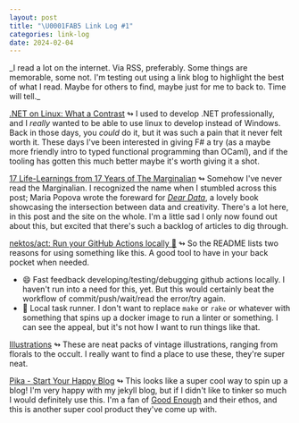 ```yaml
---
layout: post
title: "\U0001FAB5 Link Log #1"
categories: link-log
date: 2024-02-04
---
```

<span class="grey-text interjection-text">
_I read a lot on the internet. Via RSS, preferably. Some things are memorable,
some not. I'm testing out using a link blog to highlight the best of what I
read. Maybe for others to find, maybe just for me to back to. Time will tell._
</span>

[.NET on Linux: What a Contrast][dotnet_on_linux] ↬ I used to develop .NET
professionally, and I _really_ wanted to be able to use linux to develop instead
of Windows. Back in those days, you _could_ do it, but it was such a pain that
it never felt worth it. These days I've been interested in giving F# a try (as a
maybe more friendly intro to typed functional programming than OCaml), and if
the tooling has gotten this much better maybe it's worth giving it a shot. 

[17 Life-Learnings from 17 Years of The Marginalian][marginalian] ↬ Somehow I've
never read the Marginalian. I recognized the name when I stumbled across this
post; Maria Popova wrote the foreward for _[Dear Data][dear_data]_, a lovely
book showcasing the intersection between data and creativity. There's a lot
here, in this post and the site on the whole. I'm a little sad I only now found
out about this, but excited that there's such a backlog of articles to dig
through.

[nektos/act: Run your GitHub Actions locally 🚀][nektos_act] ↬ So the README
lists two reasons for using something like this. A good tool to have in your
back pocket when needed.
* 😄 Fast feedback developing/testing/debugging github actions locally. I
  haven't run into a need for this, yet. But this would certainly beat the
  workflow of commit/push/wait/read the error/try again.
* 🤢 Local task runner. I don't want to replace `make` or `rake` or whatever
  with something that spins up a docker image to run a linter or something. I
  can see the appeal, but it's not how I want to run things like that.

[Illustrations][tom_chalky_illustrations] ↬ These are neat packs of vintage
illustrations, ranging from florals to the occult. I really want to find a place
to use these, they're super neat.

[Pika - Start Your Happy Blog][pika_blog] ↬ This looks like a super cool way to
spin up a blog! I'm very happy with my jekyll blog, but if I didn't like to
tinker so much I would definitely use this. I'm a fan of [Good
Enough][good_enough] and their ethos, and this is another super cool product
they've come up with.


[dotnet_on_linux]: https://two-wrongs.com/dotnet-on-linux-update
[marginalian]: https://www.themarginalian.org/2023/10/22/17/?s=03
[dear_data]: http://www.dear-data.com/
[nektos_act]: https://github.com/nektos/act
[tom_chalky_illustrations]: https://tomchalky.com/product-category/illustrations/
[pika_blog]: https://pika.page/
[good_enough]: https://goodenough.us/
